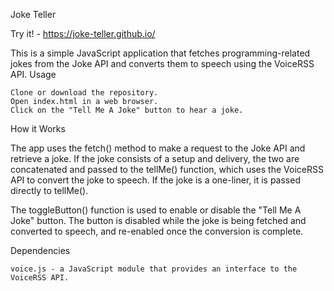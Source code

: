 Joke Teller

Try it! - https://joke-teller.github.io/

This is a simple JavaScript application that fetches programming-related jokes from the Joke API and converts them to speech using the VoiceRSS API.
Usage

    Clone or download the repository.
    Open index.html in a web browser.
    Click on the "Tell Me A Joke" button to hear a joke.

How it Works

The app uses the fetch() method to make a request to the Joke API and retrieve a joke. If the joke consists of a setup and delivery, the two are concatenated and passed to the tellMe() function, which uses the VoiceRSS API to convert the joke to speech. If the joke is a one-liner, it is passed directly to tellMe().

The toggleButton() function is used to enable or disable the "Tell Me A Joke" button. The button is disabled while the joke is being fetched and converted to speech, and re-enabled once the conversion is complete.

Dependencies

    voice.js - a JavaScript module that provides an interface to the VoiceRSS API.
